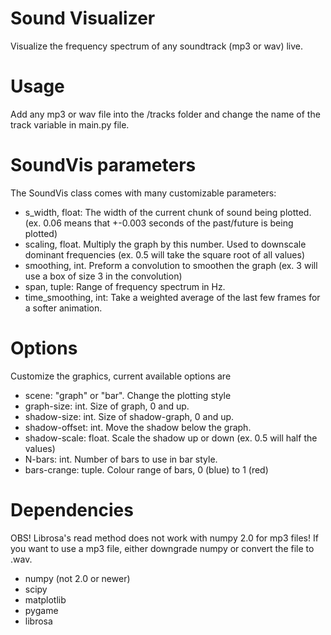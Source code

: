 # Sound Visualizer
Visualize the frequency spectrum of any soundtrack (mp3 or wav) live.

# Usage
Add any mp3 or wav file into the /tracks folder and change the name of the track variable in main.py file.

# SoundVis parameters
The SoundVis class comes with many customizable parameters:
 - s_width, float: The width of the current chunk of sound being plotted. (ex. 0.06 means that +-0.003 seconds of the past/future is being plotted)
 - scaling, float. Multiply the graph by this number. Used to downscale dominant frequencies (ex. 0.5 will take the square root of all values)
 - smoothing, int. Preform a convolution to smoothen the graph (ex. 3 will use a box of size 3 in the convolution)
 - span, tuple: Range of frequency spectrum in Hz.
 - time_smoothing, int: Take a weighted average of the last few frames for a softer animation.

# Options
Customize the graphics, current available options are
- scene: "graph" or "bar". Change the plotting style
- graph-size: int. Size of graph, 0 and up.
- shadow-size: int. Size of shadow-graph, 0 and up.
- shadow-offset: int. Move the shadow below the graph.
- shadow-scale: float. Scale the shadow up or down (ex. 0.5 will half the values)
- N-bars: int. Number of bars to use in bar style.
- bars-crange: tuple. Colour range of bars, 0 (blue) to 1 (red)

# Dependencies
OBS! Librosa's read method does not work with numpy 2.0 for mp3 files! If you want to use a mp3 file, either downgrade numpy or convert the file to .wav.

 - numpy (not 2.0 or newer)
 - scipy
 - matplotlib
 - pygame
 - librosa